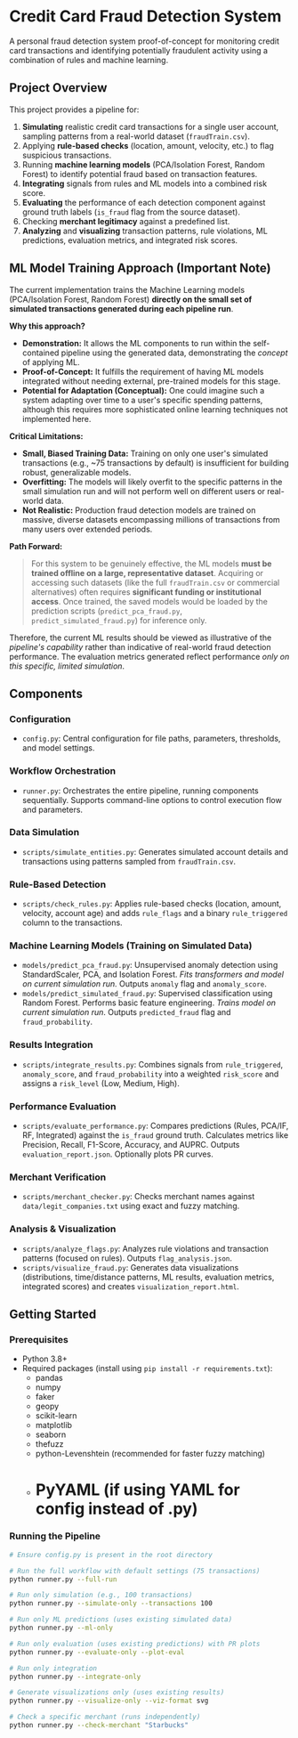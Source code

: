 # Credit Card Fraud Detection System

A personal fraud detection system proof-of-concept for monitoring credit card transactions and identifying potentially fraudulent activity using a combination of rules and machine learning.

## Project Overview

This project provides a pipeline for:

1.  **Simulating** realistic credit card transactions for a single user account, sampling patterns from a real-world dataset (`fraudTrain.csv`).
2.  Applying **rule-based checks** (location, amount, velocity, etc.) to flag suspicious transactions.
3.  Running **machine learning models** (PCA/Isolation Forest, Random Forest) to identify potential fraud based on transaction features.
4.  **Integrating** signals from rules and ML models into a combined risk score.
5.  **Evaluating** the performance of each detection component against ground truth labels (`is_fraud` flag from the source dataset).
6.  Checking **merchant legitimacy** against a predefined list.
7.  **Analyzing** and **visualizing** transaction patterns, rule violations, ML predictions, evaluation metrics, and integrated risk scores.

## ML Model Training Approach (Important Note)

The current implementation trains the Machine Learning models (PCA/Isolation Forest, Random Forest) **directly on the small set of simulated transactions generated during each pipeline run**.

**Why this approach?**

*   **Demonstration:** It allows the ML components to run within the self-contained pipeline using the generated data, demonstrating the *concept* of applying ML.
*   **Proof-of-Concept:** It fulfills the requirement of having ML models integrated without needing external, pre-trained models for this stage.
*   **Potential for Adaptation (Conceptual):** One could imagine such a system adapting over time to a user's specific spending patterns, although this requires more sophisticated online learning techniques not implemented here.

**Critical Limitations:**

*   **Small, Biased Training Data:** Training on only one user's simulated transactions (e.g., ~75 transactions by default) is insufficient for building robust, generalizable models.
*   **Overfitting:** The models will likely overfit to the specific patterns in the small simulation run and will not perform well on different users or real-world data.
*   **Not Realistic:** Production fraud detection models are trained on massive, diverse datasets encompassing millions of transactions from many users over extended periods.

**Path Forward:**

> For this system to be genuinely effective, the ML models **must be trained offline on a large, representative dataset**. Acquiring or accessing such datasets (like the full `fraudTrain.csv` or commercial alternatives) often requires **significant funding or institutional access**. Once trained, the saved models would be loaded by the prediction scripts (`predict_pca_fraud.py`, `predict_simulated_fraud.py`) for inference only.

Therefore, the current ML results should be viewed as illustrative of the *pipeline's capability* rather than indicative of real-world fraud detection performance. The evaluation metrics generated reflect performance *only on this specific, limited simulation*.

## Components

### Configuration

*   `config.py`: Central configuration for file paths, parameters, thresholds, and model settings.

### Workflow Orchestration

*   `runner.py`: Orchestrates the entire pipeline, running components sequentially. Supports command-line options to control execution flow and parameters.

### Data Simulation

*   `scripts/simulate_entities.py`: Generates simulated account details and transactions using patterns sampled from `fraudTrain.csv`.

### Rule-Based Detection

*   `scripts/check_rules.py`: Applies rule-based checks (location, amount, velocity, account age) and adds `rule_flags` and a binary `rule_triggered` column to the transactions.

### Machine Learning Models (Training on Simulated Data)

*   `models/predict_pca_fraud.py`: Unsupervised anomaly detection using StandardScaler, PCA, and Isolation Forest. *Fits transformers and model on current simulation run.* Outputs `anomaly` flag and `anomaly_score`.
*   `models/predict_simulated_fraud.py`: Supervised classification using Random Forest. Performs basic feature engineering. *Trains model on current simulation run*. Outputs `predicted_fraud` flag and `fraud_probability`.

### Results Integration

*   `scripts/integrate_results.py`: Combines signals from `rule_triggered`, `anomaly_score`, and `fraud_probability` into a weighted `risk_score` and assigns a `risk_level` (Low, Medium, High).

### Performance Evaluation

*   `scripts/evaluate_performance.py`: Compares predictions (Rules, PCA/IF, RF, Integrated) against the `is_fraud` ground truth. Calculates metrics like Precision, Recall, F1-Score, Accuracy, and AUPRC. Outputs `evaluation_report.json`. Optionally plots PR curves.

### Merchant Verification

*   `scripts/merchant_checker.py`: Checks merchant names against `data/legit_companies.txt` using exact and fuzzy matching.

### Analysis & Visualization

*   `scripts/analyze_flags.py`: Analyzes rule violations and transaction patterns (focused on rules). Outputs `flag_analysis.json`.
*   `scripts/visualize_fraud.py`: Generates data visualizations (distributions, time/distance patterns, ML results, evaluation metrics, integrated scores) and creates `visualization_report.html`.

## Getting Started

### Prerequisites

*   Python 3.8+
*   Required packages (install using `pip install -r requirements.txt`):
    *   pandas
    *   numpy
    *   faker
    *   geopy
    *   scikit-learn
    *   matplotlib
    *   seaborn
    *   thefuzz
    *   python-Levenshtein (recommended for faster fuzzy matching)
    *   # PyYAML (if using YAML for config instead of .py)

### Running the Pipeline

```bash
# Ensure config.py is present in the root directory

# Run the full workflow with default settings (75 transactions)
python runner.py --full-run

# Run only simulation (e.g., 100 transactions)
python runner.py --simulate-only --transactions 100

# Run only ML predictions (uses existing simulated data)
python runner.py --ml-only

# Run only evaluation (uses existing predictions) with PR plots
python runner.py --evaluate-only --plot-eval

# Run only integration
python runner.py --integrate-only

# Generate visualizations only (uses existing results)
python runner.py --visualize-only --viz-format svg

# Check a specific merchant (runs independently)
python runner.py --check-merchant "Starbucks"
